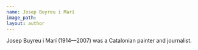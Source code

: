 ```yaml
---
name: Josep Buyreu i Marí
image_path:
layout: author
---
```

Josep Buyreu i Marí (1914—2007) was a Catalonian painter and journalist.
